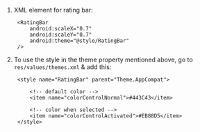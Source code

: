 1. XML element for rating bar:

        <RatingBar
            android:scaleX="0.7"
            android:scaleY="0.7"
            android:theme="@style/RatingBar"
        />

2. To use the style in the theme property mentioned above, go to  `res/values/themes.xml` & add this:

        <style name="RatingBar" parent="Theme.AppCompat">

            <!-- default color -->
            <item name="colorControlNormal">#443C43</item>
        
            <!-- color when selected -->
            <item name="colorControlActivated">#EB88D5</item>
        </style>